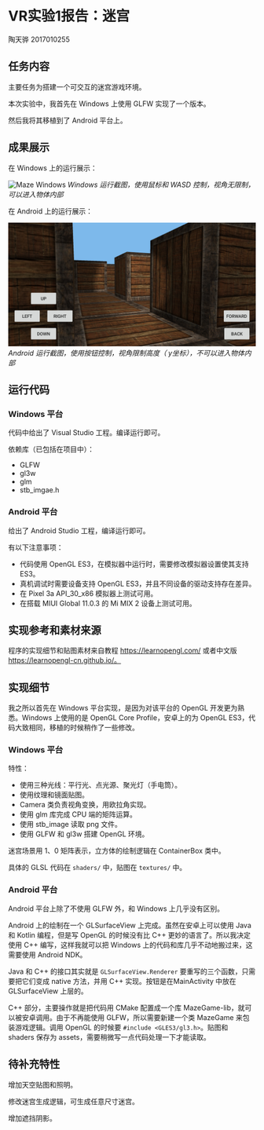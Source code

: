 # VR实验1报告：迷宫

陶天骅 2017010255

## 任务内容

主要任务为搭建一个可交互的迷宫游戏环境。

本次实验中，我首先在 Windows 上使用 GLFW 实现了一个版本。

然后我将其移植到了 Android 平台上。

## 成果展示

在 Windows 上的运行展示：

![Maze Windows](https://github.com/TianhuaTao/VR-Course-Assignment/edit/master/assignment-1-maze/Maze%20Windows.png)
*Windows 运行截图，使用鼠标和 WASD 控制，视角无限制，可以进入物体内部*

在 Android 上的运行展示：

![Maze Android](https://github.com/TianhuaTao/VR-Course-Assignment/blob/master/assignment-1-maze/Maze%20Android.jpg)
*Android 运行截图，使用按钮控制，视角限制高度（ y坐标），不可以进入物体内部*

## 运行代码

### Windows 平台

代码中给出了 Visual Studio 工程。编译运行即可。

依赖库（已包括在项目中）：

- GLFW
- gl3w
- glm
- stb_imgae.h

### Android 平台

给出了 Android Studio 工程，编译运行即可。

有以下注意事项：

- 代码使用 OpenGL ES3，在模拟器中运行时，需要修改模拟器设置使其支持 ES3。
- 真机调试时需要设备支持 OpenGL ES3，并且不同设备的驱动支持存在差异。
- 在 Pixel 3a API_30_x86 模拟器上测试可用。
- 在搭载 MIUI Global 11.0.3 的 Mi MIX 2 设备上测试可用。

## 实现参考和素材来源

程序的实现细节和贴图素材来自教程 https://learnopengl.com/ 或者中文版 https://learnopengl-cn.github.io/。

## 实现细节

我之所以首先在 Windows 平台实现，是因为对该平台的 OpenGL 开发更为熟悉。Windows 上使用的是 OpenGL Core Profile，安卓上的为 OpenGL ES3，代码大致相同，移植的时候稍作了一些修改。

### Windows 平台

特性：

- 使用三种光线：平行光、点光源、聚光灯（手电筒）。
- 使用纹理和镜面贴图。
- Camera 类负责视角变换，用欧拉角实现。
- 使用 glm 库完成 CPU 端的矩阵运算。
- 使用 stb_image 读取 png 文件。
- 使用 GLFW 和 gl3w 搭建 OpenGL 环境。

迷宫场景用 1、0 矩阵表示，立方体的绘制逻辑在 ContainerBox 类中。

具体的 GLSL 代码在 `shaders/` 中，贴图在 `textures/` 中。

### Android 平台

Android 平台上除了不使用 GLFW 外，和 Windows 上几乎没有区别。

Android 上的绘制在一个 GLSurfaceView 上完成。虽然在安卓上可以使用 Java 和 Kotlin 编程，但是写 OpenGL 的时候没有比 C++ 更妙的语言了。所以我决定使用 C++ 编写，这样我就可以把 Windows 上的代码和库几乎不动地搬过来，这需要使用 Android NDK。

Java 和 C++ 的接口其实就是 `GLSurfaceView.Renderer` 要重写的三个函数，只需要把它们变成 native 方法，并用 C++ 实现。按钮是在MainActivity 中放在 GLSurfaceView 上层的。

C++ 部分，主要操作就是把代码用 CMake 配置成一个库 MazeGame-lib，就可以被安卓调用。由于不再能使用 GLFW，所以需要新建一个类 MazeGame 来包装游戏逻辑。调用 OpenGL 的时候要 `#include <GLES3/gl3.h>`。贴图和 shaders 保存为 assets，需要稍微写一点代码处理一下才能读取。

## 待补充特性

增加天空贴图和照明。

修改迷宫生成逻辑，可生成任意尺寸迷宫。

增加遮挡阴影。
